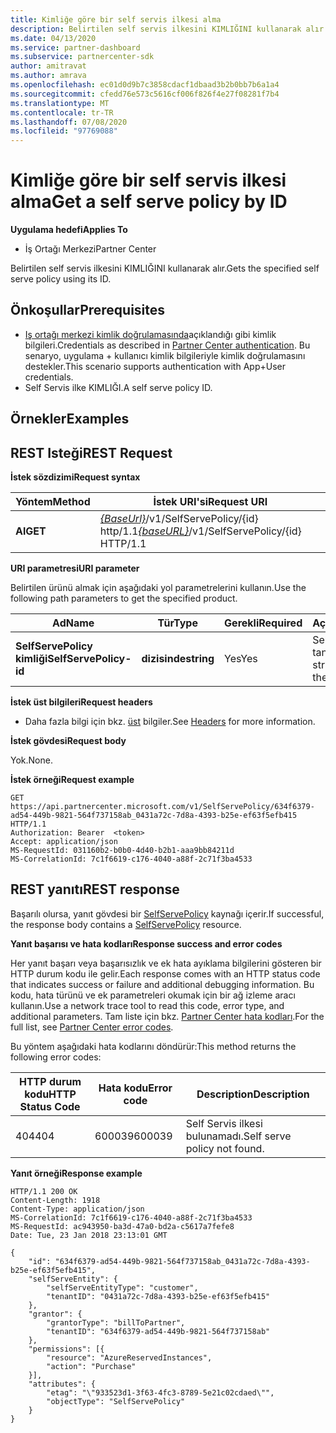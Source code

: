 ```yaml
---
title: Kimliğe göre bir self servis ilkesi alma
description: Belirtilen self servis ilkesini KIMLIĞINI kullanarak alır.
ms.date: 04/13/2020
ms.service: partner-dashboard
ms.subservice: partnercenter-sdk
author: amitravat
ms.author: amrava
ms.openlocfilehash: ec01d0d9b7c3858cdacf1dbaad3b2b0bb7b6a1a4
ms.sourcegitcommit: cfedd76e573c5616cf006f826f4e27f08281f7b4
ms.translationtype: MT
ms.contentlocale: tr-TR
ms.lasthandoff: 07/08/2020
ms.locfileid: "97769088"
---
```

# <a name="get-a-self-serve-policy-by-id"></a><span data-ttu-id="89dcb-103">Kimliğe göre bir self servis ilkesi alma</span><span class="sxs-lookup"><span data-stu-id="89dcb-103">Get a self serve policy by ID</span></span>

<span data-ttu-id="89dcb-104">**Uygulama hedefi**</span><span class="sxs-lookup"><span data-stu-id="89dcb-104">**Applies To**</span></span>

- <span data-ttu-id="89dcb-105">İş Ortağı Merkezi</span><span class="sxs-lookup"><span data-stu-id="89dcb-105">Partner Center</span></span>

<span data-ttu-id="89dcb-106">Belirtilen self servis ilkesini KIMLIĞINI kullanarak alır.</span><span class="sxs-lookup"><span data-stu-id="89dcb-106">Gets the specified self serve policy using its ID.</span></span>

## <a name="prerequisites"></a><span data-ttu-id="89dcb-107">Önkoşullar</span><span class="sxs-lookup"><span data-stu-id="89dcb-107">Prerequisites</span></span>

- <span data-ttu-id="89dcb-108">[Iş ortağı merkezi kimlik doğrulamasında](partner-center-authentication.md)açıklandığı gibi kimlik bilgileri.</span><span class="sxs-lookup"><span data-stu-id="89dcb-108">Credentials as described in [Partner Center authentication](partner-center-authentication.md).</span></span> <span data-ttu-id="89dcb-109">Bu senaryo, uygulama + kullanıcı kimlik bilgileriyle kimlik doğrulamasını destekler.</span><span class="sxs-lookup"><span data-stu-id="89dcb-109">This scenario supports authentication with App+User credentials.</span></span>
- <span data-ttu-id="89dcb-110">Self Servis ilke KIMLIĞI.</span><span class="sxs-lookup"><span data-stu-id="89dcb-110">A self serve policy ID.</span></span>

## <a name="examples"></a><span data-ttu-id="89dcb-111">Örnekler</span><span class="sxs-lookup"><span data-stu-id="89dcb-111">Examples</span></span>


## <a name="span-idrest_requestspan-idrest_requestspan-idrest_requestrest-request"></a><span data-ttu-id="89dcb-112"><span id="REST_Request"/><span id="rest_request"/><span id="REST_REQUEST"/>REST Isteği</span><span class="sxs-lookup"><span data-stu-id="89dcb-112"><span id="REST_Request"/><span id="rest_request"/><span id="REST_REQUEST"/>REST Request</span></span>

<span data-ttu-id="89dcb-113">**İstek sözdizimi**</span><span class="sxs-lookup"><span data-stu-id="89dcb-113">**Request syntax**</span></span>

| <span data-ttu-id="89dcb-114">Yöntem</span><span class="sxs-lookup"><span data-stu-id="89dcb-114">Method</span></span>  | <span data-ttu-id="89dcb-115">İstek URI'si</span><span class="sxs-lookup"><span data-stu-id="89dcb-115">Request URI</span></span>                                                                   |
|---------|-------------------------------------------------------------------------------|
| <span data-ttu-id="89dcb-116">**Al**</span><span class="sxs-lookup"><span data-stu-id="89dcb-116">**GET**</span></span> | <span data-ttu-id="89dcb-117">[*{BaseUrl}*](partner-center-rest-urls.md)/v1/SelfServePolicy/{id} http/1.1</span><span class="sxs-lookup"><span data-stu-id="89dcb-117">[*{baseURL}*](partner-center-rest-urls.md)/v1/SelfServePolicy/{id} HTTP/1.1</span></span> |

<span data-ttu-id="89dcb-118">**URI parametresi**</span><span class="sxs-lookup"><span data-stu-id="89dcb-118">**URI parameter**</span></span>

<span data-ttu-id="89dcb-119">Belirtilen ürünü almak için aşağıdaki yol parametrelerini kullanın.</span><span class="sxs-lookup"><span data-stu-id="89dcb-119">Use the following path parameters to get the specified product.</span></span>

| <span data-ttu-id="89dcb-120">Ad</span><span class="sxs-lookup"><span data-stu-id="89dcb-120">Name</span></span>                       | <span data-ttu-id="89dcb-121">Tür</span><span class="sxs-lookup"><span data-stu-id="89dcb-121">Type</span></span>         | <span data-ttu-id="89dcb-122">Gerekli</span><span class="sxs-lookup"><span data-stu-id="89dcb-122">Required</span></span> | <span data-ttu-id="89dcb-123">Açıklama</span><span class="sxs-lookup"><span data-stu-id="89dcb-123">Description</span></span>                                                     |
|----------------------------|--------------|----------|-----------------------------------------------------------------|
| <span data-ttu-id="89dcb-124">**SelfServePolicy kimliği**</span><span class="sxs-lookup"><span data-stu-id="89dcb-124">**SelfServePolicy-id**</span></span>     | <span data-ttu-id="89dcb-125">**dizisinde**</span><span class="sxs-lookup"><span data-stu-id="89dcb-125">**string**</span></span>   | <span data-ttu-id="89dcb-126">Yes</span><span class="sxs-lookup"><span data-stu-id="89dcb-126">Yes</span></span>      | <span data-ttu-id="89dcb-127">Self Servis ilkesini tanımlayan bir dize.</span><span class="sxs-lookup"><span data-stu-id="89dcb-127">A string that identifies the self serve policy.</span></span>                 |

<span data-ttu-id="89dcb-128">**İstek üst bilgileri**</span><span class="sxs-lookup"><span data-stu-id="89dcb-128">**Request headers**</span></span>

- <span data-ttu-id="89dcb-129">Daha fazla bilgi için bkz. [üst](headers.md) bilgiler.</span><span class="sxs-lookup"><span data-stu-id="89dcb-129">See [Headers](headers.md) for more information.</span></span>

<span data-ttu-id="89dcb-130">**İstek gövdesi**</span><span class="sxs-lookup"><span data-stu-id="89dcb-130">**Request body**</span></span>

<span data-ttu-id="89dcb-131">Yok.</span><span class="sxs-lookup"><span data-stu-id="89dcb-131">None.</span></span>

<span data-ttu-id="89dcb-132">**İstek örneği**</span><span class="sxs-lookup"><span data-stu-id="89dcb-132">**Request example**</span></span>

```http
GET https://api.partnercenter.microsoft.com/v1/SelfServePolicy/634f6379-ad54-449b-9821-564f737158ab_0431a72c-7d8a-4393-b25e-ef63f5efb415 HTTP/1.1
Authorization: Bearer  <token>
Accept: application/json
MS-RequestId: 031160b2-b0b0-4d40-b2b1-aaa9bb84211d
MS-CorrelationId: 7c1f6619-c176-4040-a88f-2c71f3ba4533
```

## <a name="rest-response"></a><span data-ttu-id="89dcb-133">REST yanıtı</span><span class="sxs-lookup"><span data-stu-id="89dcb-133">REST response</span></span>

<span data-ttu-id="89dcb-134">Başarılı olursa, yanıt gövdesi bir [SelfServePolicy](self-serve-policy-resources.md#selfservepolicy) kaynağı içerir.</span><span class="sxs-lookup"><span data-stu-id="89dcb-134">If successful, the response body contains a [SelfServePolicy](self-serve-policy-resources.md#selfservepolicy) resource.</span></span>

<span data-ttu-id="89dcb-135">**Yanıt başarısı ve hata kodları**</span><span class="sxs-lookup"><span data-stu-id="89dcb-135">**Response success and error codes**</span></span>

<span data-ttu-id="89dcb-136">Her yanıt başarı veya başarısızlık ve ek hata ayıklama bilgilerini gösteren bir HTTP durum kodu ile gelir.</span><span class="sxs-lookup"><span data-stu-id="89dcb-136">Each response comes with an HTTP status code that indicates success or failure and additional debugging information.</span></span> <span data-ttu-id="89dcb-137">Bu kodu, hata türünü ve ek parametreleri okumak için bir ağ izleme aracı kullanın.</span><span class="sxs-lookup"><span data-stu-id="89dcb-137">Use a network trace tool to read this code, error type, and additional parameters.</span></span> <span data-ttu-id="89dcb-138">Tam liste için bkz. [Partner Center hata kodları](error-codes.md).</span><span class="sxs-lookup"><span data-stu-id="89dcb-138">For the full list, see [Partner Center error codes](error-codes.md).</span></span>

<span data-ttu-id="89dcb-139">Bu yöntem aşağıdaki hata kodlarını döndürür:</span><span class="sxs-lookup"><span data-stu-id="89dcb-139">This method returns the following error codes:</span></span>

| <span data-ttu-id="89dcb-140">HTTP durum kodu</span><span class="sxs-lookup"><span data-stu-id="89dcb-140">HTTP Status Code</span></span>     | <span data-ttu-id="89dcb-141">Hata kodu</span><span class="sxs-lookup"><span data-stu-id="89dcb-141">Error code</span></span>   | <span data-ttu-id="89dcb-142">Description</span><span class="sxs-lookup"><span data-stu-id="89dcb-142">Description</span></span>                                                                |
|----------------------|--------------|----------------------------------------------------------------------------|
| <span data-ttu-id="89dcb-143">404</span><span class="sxs-lookup"><span data-stu-id="89dcb-143">404</span></span>                  | <span data-ttu-id="89dcb-144">600039</span><span class="sxs-lookup"><span data-stu-id="89dcb-144">600039</span></span>       | <span data-ttu-id="89dcb-145">Self Servis ilkesi bulunamadı.</span><span class="sxs-lookup"><span data-stu-id="89dcb-145">Self serve policy not found.</span></span>                                                     |

<span data-ttu-id="89dcb-146">**Yanıt örneği**</span><span class="sxs-lookup"><span data-stu-id="89dcb-146">**Response example**</span></span>

```http
HTTP/1.1 200 OK
Content-Length: 1918
Content-Type: application/json
MS-CorrelationId: 7c1f6619-c176-4040-a88f-2c71f3ba4533
MS-RequestId: ac943950-ba3d-47a0-bd2a-c5617a7fefe8
Date: Tue, 23 Jan 2018 23:13:01 GMT

{
    "id": "634f6379-ad54-449b-9821-564f737158ab_0431a72c-7d8a-4393-b25e-ef63f5efb415",
    "selfServeEntity": {
        "selfServeEntityType": "customer",
        "tenantID": "0431a72c-7d8a-4393-b25e-ef63f5efb415"
    },
    "grantor": {
        "grantorType": "billToPartner",
        "tenantID": "634f6379-ad54-449b-9821-564f737158ab"
    },
    "permissions": [{
        "resource": "AzureReservedInstances",
        "action": "Purchase"
    }],
    "attributes": {
        "etag": "\"933523d1-3f63-4fc3-8789-5e21c02cdaed\"",
        "objectType": "SelfServePolicy"
    }
}
```